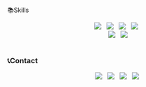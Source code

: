 <div align="center>
<h3> 👻Hi! I'm SUJIN </h3>

#
### 📚Skills
<p align="center">
  <img src="https://img.shields.io/badge/Python-3776AB?style=flat-square&logo=Python&logoColor=white"/> &nbsp 
  <img src="https://img.shields.io/badge/Java-ED8B00?style=for-the-badge&logo=openjdk&logoColor=white"/> &nbsp
  <img src="https://img.shields.io/badge/Spring-6DB33F?style=for-the-badge&logo=spring&logoColor=white"/> &nbsp
  <img src="https://img.shields.io/badge/Flask-000000?style=for-the-badge&logo=flask&logoColor=white"/> &nbsp
  <br/>
  <img src="https://img.shields.io/badge/MySQL-00000F?style=for-the-badge&logo=mysql&logoColor=white"/> &nbsp
  <img src="https://img.shields.io/badge/Amazon_AWS-232F3E?style=for-the-badge&logo=amazon-aws&logoColor=white"/>
</p>

#
### 📞Contact</b></h3>
<p align="center">
<a href="mailto:osjkate611@gmail.com"><img src="https://img.shields.io/badge/Gmail-EA4335?style=flat-square&logo=Gmail&logoColor=white"/></a> &nbsp
<a href="https://www.linkedin.com/in/osjkate611/"><img src="https://img.shields.io/badge/LinkedIn-0A66C2?style=flat-square&logo=LinkedIn&logoColor=white"/></a> &nbsp
<a href="https://www.instagram.com/_numbereal?igsh=MTh3dHV0OGg5eGVzcQ==/"><img src="https://img.shields.io/badge/instagram-E4405F?style=flat-square&logo=instagram&logoColor=white"/></a> &nbsp
<a href="https://littlebitawesome.tistory.com/"><img src="https://img.shields.io/badge/Tec_Blog-7A86B6?style=flat-square&logo=Tistory&logoColor=white&link=https://littlebitawesome.tistory.com//"></a>&nbsp
</p>


<!-- ![Anurag's GitHub stats](https://github-readme-stats.vercel.app/api?username=osjkate&show_icons=true&theme=tokyonight)
![Top Langs](https://github-readme-stats.vercel.app/api/top-langs/?username=osjkate&layout=compact&theme=tokyonight) -->
</div>
